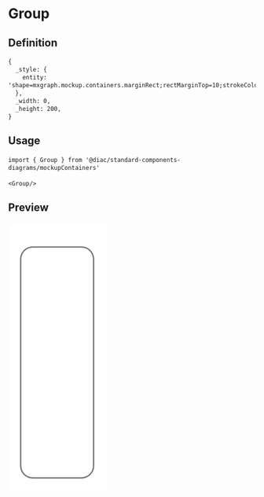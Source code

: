 # Group

## Definition

```
{
  _style: { 
    entity: 'shape=mxgraph.mockup.containers.marginRect;rectMarginTop=10;strokeColor=#666666;strokeWidth=1;dashed=0;rounded=1;arcSize=5;recursiveResize=0;html=1;whiteSpace=wrap;',
  },
  _width: 0,
  _height: 200,
}
```

## Usage

```
import { Group } from '@diac/standard-components-diagrams/mockupContainers'

<Group/>
```

## Preview

<img src="./group.png" width="200"/>
